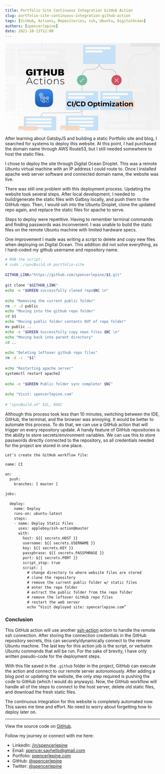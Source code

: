 ```yaml
---
title: Portfolio Site Continuous Integration GitHub Action
slug: portfolio-site-continuous-integration-github-action
tags: [GitHub, Actions, Repositories, ssh, Ubuntu, DigitalOcean]
authors: [spencerlepine]
date: 2021-10-11T12:00
---
```


![Blog Post Thumbnail](./thumbnail.jpg)

After learning about GatsbyJS and building a static Portfolio site and blog, I searched for systems to deploy this website. At this point, I had purchased the domain name through
AWS Route53, but I still needed somewhere to host the static files.

I chose to deploy the site through Digital Ocean Droplet. This was a remote Ubuntu virtual machine with an IP address I could route to. Once I installed apache web server software
and connected domain name, the website was live.

There was still one problem with this deployment process. Updating the website took several steps. After local development, I needed to build/generate the static files with Gatbsy
locally, and push them to the GitHub repo. Then, I would ssh into the Ubuntu Droplet, clone the updated repo again, and replace the static files for apache to serve.

Steps to deploy were repetitive. Having to remember terminal commands and finding passwords was inconvenient. I was unable to build the static files on the remote Ubuntu machine
with limited hardware specs.

One improvement I made was writing a script to delete and copy new files when deploying on Digital Ocean. This addition did not solve everything, as I hard-coded my github username
and repository name.

```sh
# RUN the script:
# sudo ./syncBuild.sh portfolio-site

GITHUB_LINK="https://github.com/spencerlepine/$1.git"

git clone "$GITHUB_LINK"
echo -e "$GREEN successfully cloned repo$NC \n"

echo "Removing the current public folder"
rm -r -d public
echo "Moving into the github repo folder"
cd $1
echo "Moving public folder contents OUT of repo folder"
mv public ..
echo -e "$GREEN Successfully copy news files $NC \n"
echo "Moving back into parent directory"
cd ..

echo "Deleting leftover github repo files"
rm -d -r  "$1"

echo "Restarting apache server"
systemctl restart apache2

echo -e "$GREEN Public folder sync complete! $NC"

echo "Visit: spencerlepine.com"

# "syncBuild.sh" 52L, 956C
```

Although this process took less than 10 minutes, switching between the IDE, GitHub, the terminal, and the browser was annoying. It would be better to automate this process. To do
that, we can use a GitHub action that will trigger on every repository update. A handy feature of GitHub repositories is the ability to store secrets/environment variables. We can
use this to store passwords directly connected to the repository, so all credentials needed for the project are stored in one place.

    Let’s create the GitHub workflow file:

```
name: CI

on:
  push:
    branches: [ master ]

jobs:

  deploy:
    name: Deploy
    runs-on: ubuntu-latest
    steps:
    - name: Deploy Static Files
      uses: appleboy/ssh-action@master
      with:
        host: ${{ secrets.HOST }}
        username: ${{ secrets.USERNAME }}
        key: ${{ secrets.KEY }}
        passphrase: ${{ secrets.PASSPHRASE }}
        port: ${{ secrets.PORT }}
        script_stop: true
        script: |
          # change directory to where website files are stored
          # clone the repository
          # remove the current public folder w/ static files
          # enter the repo folder
          # extract the public folder from the repo folder
          # remove the leftover GitHub repo files
          # restart the web server
          echo “Visit deployed site: spencerlepine.com”
```

### Conclusion

This GitHub action will use another [ssh-action](https://github.com/appleboy/ssh-action) action to handle the remote ssh connection. After storing the connection credentials in the
GitHub repository secrets, this can securely/dynamically connect to the remote Ubuntu machine. The last key for this action job is the script, or verbatim Ubuntu commands that will
be run. For the sake of brevity, I have only written pseudo-code for the deployment steps.

With this file saved in the `.github` folder in the project, GitHub can execute the action and connect to our remote server autonomously. After adding a blog post or updating the
website, the only step required is pushing the code to GitHub (which I would do anyways). Now, the GitHub workflow will handle all of the steps to connect to the host server,
delete old static files, and download the fresh static files.

The continuous integration for this website is completely automated now. This saves me time and effort. No need to worry about forgetting how to deploy later on.

---

View the source code on [GitHub](https://github.com/spencerlepine/spencerlepine.com).

Follow my journey or connect with me here:

- LinkedIn: [/in/spencerlepine](https://www.linkedin.com/in/spencerlepine/)
- Email: [spencer.sayhello@gmail.com](mailto:spencer.sayhello@gmail.com)
- Portfolio: [spencerlepine.com](https://spencerlepine.com)
- GitHub: [@spencerlepine](https://github.com/spencerlepine)
- Twitter: [@spencerlepine](https://twitter.com/spencerlepine)
